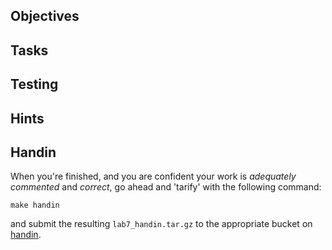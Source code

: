 ## Objectives

## Tasks

## Testing

## Hints

## Handin

When you're finished, and you are confident your work is *adequately commented* and 
*correct*, go ahead and 'tarify' with the following command:
```
make handin
```
and submit the resulting `lab7_handin.tar.gz` to the appropriate bucket on 
[handin](https://handin.cs.clemson.edu/courses/).
